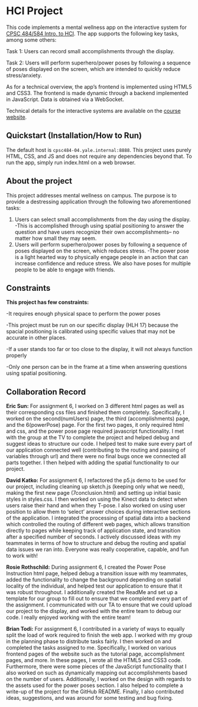 # HCI Project
This code implements a mental wellness app on the interactive system for [CPSC 484/584 Intro. to HCI](https://cpsc484-584-hci.gitlab.io/s23/project). The app supports the following key tasks, among some others:

Task 1: Users can record small accomplishments through the display.

Task 2: Users will perform superhero/power poses by following a sequence of poses displayed on the screen, which are intended to quickly reduce stress/anxiety.

As for a technical overview, the app’s frontend is implemented using HTML5 and CSS3. The frontend is made dynamic through a backend implemented in JavaScript. Data is obtained via a WebSocket. 

Technical details for the interactive systems are available on the [course website](https://cpsc484-584-hci.gitlab.io/s23/display_tutorial).


## Quickstart (Installation/How to Run)

The default host is `cpsc484-04.yale.internal:8888`. This project uses purely HTML, CSS, and JS and does not require any dependencies beyond that. To run the app, simply run index.html on a web browser. 

## About the project
This project addresses mental wellness on campus. The purpose is to provide a destressing application through the following two aforementioned tasks:


1. Users can select small accomplishments from the day using the display.
    -This is accomplished through using spatial positioning to answer the question and have users recognize their own accomplishments– no matter how small they may seem.
2. Users will perform superhero/power poses by following a sequence of poses displayed on the screen, which reduces stress.
    -The power pose is a light hearted way to physically engage people in an action that can increase confidence and reduce stress. We also have poses for multiple people to be able to engage with friends. 

## Constraints

**This project has few constraints:**

-It requires enough physical space to perform the power poses

-This project must be run on our specific display (HLH 17) because the spacial positioning is calibrated using specific values that may not be accurate in other places.

-If a user stands too far or too close to the display, it will not always function properly

-Only one person can be in the frame at a time when answering questions using spatial positioning. 

## Collaboration Record
**Eric Sun:** For assignment 6, I worked on 3 different html pages as well as their corresponding css files and finished them completely. Specifically, I worked on the second(numUsers) page, the third (accomplishments) page, and the 6(powerPose) page. For the first two pages, it only required html and css, and the power pose page required javascript functionality. I met with the group at the TV to complete the project and helped debug and suggest ideas to structure our code. I helped test to make sure every part of our application connected well (contributing to the routing and passing of variables through url) and there were no final bugs once we connected all parts together. I then helped with adding the spatial functionality to our project.

**David Katko:** For assignment 6, I refactored the p5.js demo to be used for our project, including cleaning up sketch.js (keeping only what we need), making the first new page (7conclusion.html) and setting up initial basic styles in styles.css. I then worked on using the Kinect data to detect when users raise their hand and when they T-pose. I also worked on using user position to allow them to ‘select’ answer choices during interactive sections of the application. I integrated the processing of spatial data into a backend which controlled the routing of different web pages, which allows transition directly to pages while keeping track of application state, and transition after a specified number of seconds. I actively discussed ideas with my teammates in terms of how to structure and debug the routing and spatial data issues we ran into. Everyone was really cooperative, capable, and fun to work with!

**Rosie Rothschild:** During assignment 6, I created the Power Pose Instruction html page, helped debug a transition issue with my teammates, added the functionality to change the background depending on spatial locality of the individual, and helped test our application to ensure that it was robust throughout. I additionally created the ReadMe and set up a template for our group to fill out to ensure that we completed every part of the assignment. I communicated with our TA to ensure that we could upload our project to the display, and worked with the entire team to debug our code. I really enjoyed working with the entire team!

**Brian Todi:** For assignment 6, I contributed in a variety of ways to equally split the load of work required to finish the web app. I worked with my group in the planning phase to distribute tasks fairly. I then worked on and completed the tasks assigned to me. Specifically, I worked on various frontend pages of the website such as the tutorial page, accomplishment pages, and more. In these pages, I wrote all the HTML5 and CSS3 code. Furthermore, there were some pieces of the JavaScript functionality that I also worked on such as dynamically mapping out accomplishments based on the number of users. Additionally, I worked on the design with regards to the assets used for the power poses section. I also helped to complete a write-up of the project for the GitHub README. Finally, I also contributed ideas, suggestions, and was around for some testing and bug fixing.
